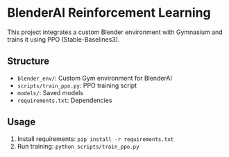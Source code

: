 # BlenderAI Reinforcement Learning

This project integrates a custom Blender environment with Gymnasium and trains it using PPO (Stable-Baselines3).

## Structure
- `blender_env/`: Custom Gym environment for BlenderAI
- `scripts/train_ppo.py`: PPO training script
- `models/`: Saved models
- `requirements.txt`: Dependencies

## Usage
1. Install requirements: `pip install -r requirements.txt`
2. Run training: `python scripts/train_ppo.py`
